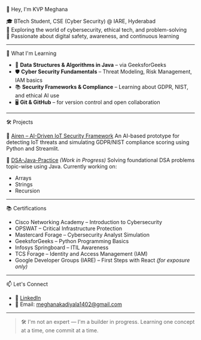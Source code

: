 👋 Hey, I'm KVP Meghana

🎓 BTech Student, CSE (Cyber Security) @ IARE, Hyderabad  
🔐 Exploring the world of cybersecurity, ethical tech, and problem-solving  
💬 Passionate about digital safety, awareness, and continuous learning

---

🌱 What I'm Learning

- 🧩 **Data Structures & Algorithms in Java** – via GeeksforGeeks  
- 🛡️ **Cyber Security Fundamentals** – Threat Modeling, Risk Management, IAM basics  
- 📚 **Security Frameworks & Compliance** – Learning about GDPR, NIST, and ethical AI use  
- 🖥️ **Git & GitHub** – for version control and open collaboration

---

🛠️ Projects

📌 [Airen – AI-Driven IoT Security Framework](https://github.com/MeghanaKadiyala/Airen-IoT-Security)
An AI-based prototype for detecting IoT threats and simulating GDPR/NIST compliance scoring using Python and Streamlit.

🧠 [DSA-Java-Practice](https://github.com/MeghanaKadiyala/DSA-Java-Practice) *(Work in Progress)*
Solving foundational DSA problems topic-wise using Java. Currently working on:
- Arrays
- Strings
- Recursion


---

📚 Certifications

- Cisco Networking Academy – Introduction to Cybersecurity  
- OPSWAT – Critical Infrastructure Protection  
- Mastercard Forage – Cybersecurity Analyst Simulation  
- GeeksforGeeks – Python Programming Basics  
- Infosys Springboard – ITIL Awareness  
- TCS Forage – Identity and Access Management (IAM)
- Google Developer Groups (IARE) – First Steps with React *(for exposure only)*

---

📫 Let's Connect

- 💼 [LinkedIn](https://www.linkedin.com/in/meghana-kadiyala-66b9602912)  
- 📧 Email: meghanakadiyala1402@gmail.com

---

> 🛠️ I'm not an expert — I'm a builder in progress. Learning one concept at a time, one commit at a time.


